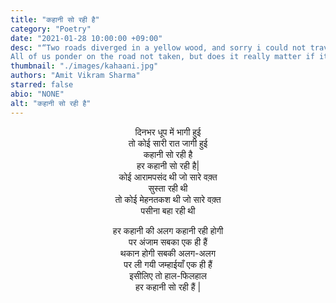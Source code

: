 ```yaml
---
title: "कहानी सो रही है"
category: "Poetry"
date: "2021-01-28 10:00:00 +09:00"
desc: "“Two roads diverged in a yellow wood, and sorry i could not travel both”
All of us ponder on the road not taken, but does it really matter if it all leads to the same?"
thumbnail: "./images/kahaani.jpg"
authors: "Amit Vikram Sharma"
starred: false
abio: "NONE"
alt: "कहानी सो रही है"
---
```

<p style="text-align: center;align:center;">दिनभर धूप में भागी हुई <br>
तो कोई सारी रात जागी हुई <br>
कहानी सो रही है  <br>
हर कहानी सो रही है| <br>
कोई आरामपसंद थी जो सारे वक़्त <br>
सुस्ता रही थी  <br>
तो कोई मेहनतकश थी जो सारे वक़्त <br>
पसीना बहा रही थी  <br>
</p>

<p style="text-align: center;align:center;">हर कहानी की अलग कहानी रही होगी <br>
पर अंजाम सबका एक ही हैं <br>
थकान होगी सबकी अलग-अलग <br>
पर ली गयी जम्हाईयाँ एक ही हैं <br>
इसीलिए तो हाल-फिलहाल <br>
हर कहानी सो रही हैं | <br>
</p>
